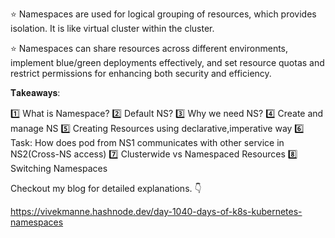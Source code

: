 ⭐ Namespaces are used for logical grouping of resources, which provides isolation. It is like virtual cluster within the cluster.

⭐ Namespaces can share resources across different environments, implement blue/green deployments effectively, and set resource quotas and restrict permissions for enhancing both security and efficiency. 

𝐓𝐚𝐤𝐞𝐚𝐰𝐚𝐲𝐬:

1️⃣ What is Namespace?
2️⃣ Default NS?
3️⃣ Why we need NS?
4️⃣ Create and manage NS
5️⃣ Creating Resources using declarative,imperative way 
6️⃣ Task: How does pod from NS1 communicates with other service in NS2(Cross-NS access)
7️⃣ Clusterwide vs Namespaced Resources
8️⃣ Switching Namespaces

Checkout my blog for detailed explanations. 👇

https://vivekmanne.hashnode.dev/day-1040-days-of-k8s-kubernetes-namespaces 
